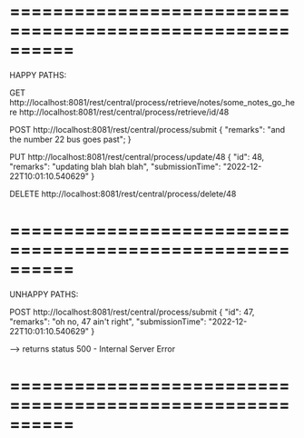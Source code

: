 ==========================================================
==========================================================
HAPPY PATHS:

GET
http://localhost:8081/rest/central/process/retrieve/notes/some_notes_go_here
http://localhost:8081/rest/central/process/retrieve/id/48

POST
http://localhost:8081/rest/central/process/submit
{
    "remarks": "and the number 22 bus goes past";
}

PUT
http://localhost:8081/rest/central/process/update/48
{
"id": 48,
"remarks": "updating blah blah blah",
"submissionTime": "2022-12-22T10:01:10.540629"
}

DELETE
http://localhost:8081/rest/central/process/delete/48

==========================================================
==========================================================
UNHAPPY PATHS:

POST
http://localhost:8081/rest/central/process/submit
{
"id": 47,
"remarks": "oh no, 47 ain't right",
"submissionTime": "2022-12-22T10:01:10.540629"
}

--> returns status 500 - Internal Server Error 

==========================================================
==========================================================
